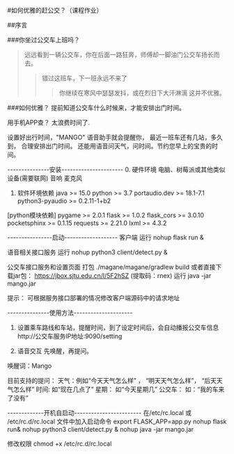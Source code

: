#如何优雅的赶公交？（课程作业）

##序言

###你坐过公交车上班吗？
> 远远看到一辆公交车，你在后面一路狂奔，师傅却一脚油门公交车扬长而去。
> > 错过这班车，下一班永远不来了
> > > 你继续在寒风中瑟瑟发抖，或在烈日下大汗淋漓
这并不优雅。


###如何优雅？
提前知道公交车什么时候来，才能安排出门时间。

用手机APP查？ 太浪费时间了.

设置好出行时间，"MANGO" 语音助手就会提醒你， 最近一班车还有几站，多久到， 合理安排出门时间。
还能用语音问天气，问时间。节约您早上的宝贵的时间。



---------------安装----------------------
0. 硬件环境
电脑、树莓派或其他类似设备(需要联网)
音响
麦克风

1. 软件环境依赖
java >= 15.0
python >= 3.7
portaudio.dev >= 18.1-7.1
python3-pyaudio >= 0.2.11-1+b2

[python模块依赖]
pygame >= 2.0.1
flask >= 1.0.2
flask_cors >= 3.0.10
pocketsphinx >= 0.1.15
requests >= 2.21.0
lxml >= 4.3.2


----------------启动-------------------
客户端
运行 nohup flask run &

语音相关接口服务
运行 nohup python3 client/detect.py &

公交车接口服务和设置页面
打包  ./magane/magane/gradlew build  或者直接下载jar包： https://jbox.sjtu.edu.cn/l/5F2hSZ (提取码：rnex)
运行 java -jar mango.jar

提示： 可根据服务接口部署的情况修改客户端源码中的请求地址


---------------使用方法---------------------
1. 设置乘车路线和车站，提醒时间，到了设定时间后，会自动播报公交车信息
http://公交车服务IP地址:9090/setting

2. 语音交互
先唤醒，再提问。

唤醒词：Mango

目前支持的提问：
天气：例如“今天天气怎么样” ， “明天天气怎么样”， “后天天气怎么样”
时间: 如“现在几点了”
星期： 如“今天星期几”
公交车： 如：“我的车来了没有”



-------------开机自启动------------------------
在/etc/rc.local 或 /etc/rc.d/rc.local 文件中加入启动命令
export FLASK_APP=app.py
nohup flask run&
nohup python3 client/detect.py &
nohup java -jar mango.jar

修改权限
chmod +x /etc/rc.d/rc.local

